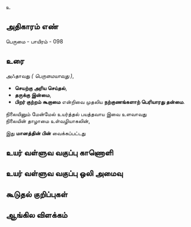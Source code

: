 உ


## அதிகாரம் எண்

பெருமை - பாயிரம் - 098 	
## உரை

அஃதாவது _( பெருமையாவது )_, 

* **செயற்கு அரிய செய்தல்**,  
* **தருக்கு இன்மை**,  
* **பிறர் குற்றம் கூறாமை** என்றிவை முதலிய **நற்குணங்களாற் பெரியாரது தன்மை**.  

நிலையினும் மேன்மேல் உயர்த்தல் பயத்தவாய இவை உளவாவது  
நிலையின் தாழாமை உள்வழியாகலின்,

இது **மானத்தின் பின்** வைக்கப்பட்டது


## உயர் வள்ளுவ வகுப்பு காணொளி


## உயர் வள்ளுவ வகுப்பு ஒலி அமைவு 


## கூடுதல் குறிப்புகள்


## ஆங்கில விளக்கம்

